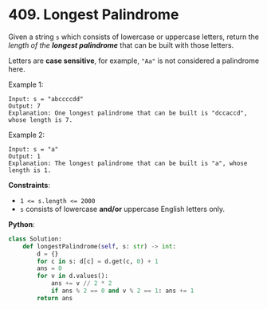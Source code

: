# 409. Longest Palindrome

Given a string `s` which consists of lowercase or uppercase letters, return the _length of the __longest palindrome___ that can be built with those letters.

Letters are __case sensitive__, for example, `"Aa"` is not considered a palindrome here.

Example 1:
```
Input: s = "abccccdd"
Output: 7
Explanation: One longest palindrome that can be built is "dccaccd", whose length is 7.
```
Example 2:
```
Input: s = "a"
Output: 1
Explanation: The longest palindrome that can be built is "a", whose length is 1.
```

__Constraints__:
* `1 <= s.length <= 2000`
* `s` consists of lowercase __and/or__ uppercase English letters only.


__Python__:
```python
class Solution:
    def longestPalindrome(self, s: str) -> int:
        d = {}
        for c in s: d[c] = d.get(c, 0) + 1
        ans = 0
        for v in d.values():
            ans += v // 2 * 2
            if ans % 2 == 0 and v % 2 == 1: ans += 1
        return ans
```
